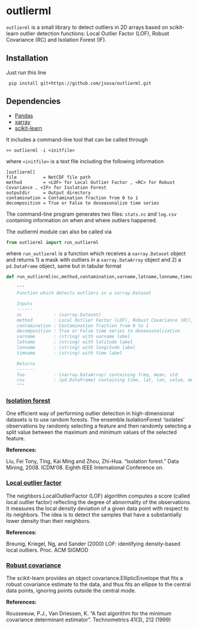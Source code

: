 # outlierml

`outlierml` is a small library to detect outliers in 2D arrays based on scikit-learn outlier detection functions: Local Outlier Factor (LOF), Robust Covariance (RC) and Isolation Forest (IF).

## Installation

Just run this line

``` pip install git+https://github.com/jsosa/outlierml.git```

## Dependencies

- [Pandas](https://pandas.pydata.org/)
- [xarray](http://xarray.pydata.org/en/stable/)
- [scikit-learn](http://scikit-learn.org/stable/)

It includes a command-line tool that can be called through

```>> outlierml -i <initfile>```

where `<initfile>` is a text file including the following information

```
[outlierml]
file          = NetCDF file path
method        = <LOF> for Local Outlier Factor , <RC> for Robust Covariance , <IF> for Isolation Forest
outputdir     = Output directory
contamination = Contamination fraction from 0 to 1
decomposition = True or False to deseasonalize time series
```

The command-line program generates two files: `stats.nc` and `log.csv` containing information on when and where outliers happened.

The outlierml module can also be called via

```python
from outlierml import run_outlierml
```

where `run_outlierml` is a function which receives a `xarray.Dataset` object and returns 1) a mask with outliers in a `xarray.DataArray` object and 2) a `pd.DataFrame` object, same but in tabular format

```python
def run_outlierml(nc,method,contamination,varname,latname,lonname,timname,decomposition=False):

    """
    Function which detects outliers in a xarray.Dataset

    Inputs
    ------
    nc            : (xarray.Dataset)
    method        : Local Outlier Factor (LOF), Robust Covariance (RC), Isolation Forest (IF)
    contamination : Contamination fraction from 0 to 1
    decomposition : True or False time series to deseasonalization
    varname       : (string) with varname label
    latname       : (string) with latitude label
    lonname       : (string) with longitude label
    timname       : (string) with time label

    Returns
    -------
    foo           : (xarray.DataArray) containing freq, mean, std
    csv           : (pd.DataFrame) containing time, lat, lon, value, mean, std
    """
 ```

### [Isolation forest](http://scikit-learn.org/stable/modules/generated/sklearn.ensemble.IsolationForest.html)
One efficient way of performing outlier detection in high-dimensional datasets
is to use random forests. The ensemble.IsolationForest ‘isolates’ observations
by randomly selecting a feature and then randomly selecting a split value between
the maximum and minimum values of the selected feature.

**References:**

Liu, Fei Tony, Ting, Kai Ming and Zhou, Zhi-Hua. “Isolation forest.” Data Mining, 2008.
ICDM‘08. Eighth IEEE International Conference on.

### [Local outlier factor](http://scikit-learn.org/stable/modules/generated/sklearn.neighbors.LocalOutlierFactor.html)
The neighbors.LocalOutlierFactor (LOF) algorithm computes a score (called local outlier factor)
reflecting the degree of abnormality of the observations. It measures the local density deviation
of a given data point with respect to its neighbors. The idea is to detect the samples that have
a substantially lower density than their neighbors.

**References:**

Breunig, Kriegel, Ng, and Sander (2000) LOF: identifying density-based local outliers.
Proc. ACM SIGMOD

### [Robust covariance](http://scikit-learn.org/stable/auto_examples/covariance/plot_mahalanobis_distances.html)
The scikit-learn provides an object covariance.EllipticEnvelope that fits a
robust covariance estimate to the data, and thus fits an ellipse to the central
data points, ignoring points outside the central mode.

**References:**

Rousseeuw, P.J., Van Driessen, K. “A fast algorithm for the minimum covariance determinant estimator”.
Technometrics 41(3), 212 (1999)
